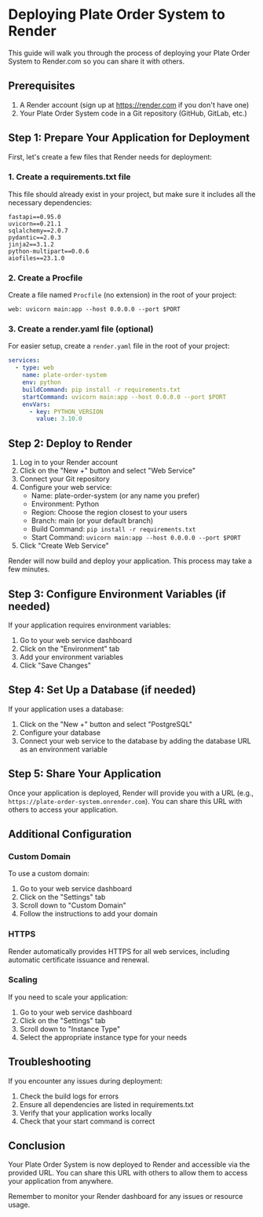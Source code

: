 # Deploying Plate Order System to Render

This guide will walk you through the process of deploying your Plate Order System to Render.com so you can share it with others.

## Prerequisites

1. A Render account (sign up at https://render.com if you don't have one)
2. Your Plate Order System code in a Git repository (GitHub, GitLab, etc.)

## Step 1: Prepare Your Application for Deployment

First, let's create a few files that Render needs for deployment:

### 1. Create a requirements.txt file

This file should already exist in your project, but make sure it includes all the necessary dependencies:

```
fastapi==0.95.0
uvicorn==0.21.1
sqlalchemy==2.0.7
pydantic==2.0.3
jinja2==3.1.2
python-multipart==0.0.6
aiofiles==23.1.0
```

### 2. Create a Procfile

Create a file named `Procfile` (no extension) in the root of your project:

```
web: uvicorn main:app --host 0.0.0.0 --port $PORT
```

### 3. Create a render.yaml file (optional)

For easier setup, create a `render.yaml` file in the root of your project:

```yaml
services:
  - type: web
    name: plate-order-system
    env: python
    buildCommand: pip install -r requirements.txt
    startCommand: uvicorn main:app --host 0.0.0.0 --port $PORT
    envVars:
      - key: PYTHON_VERSION
        value: 3.10.0
```

## Step 2: Deploy to Render

1. Log in to your Render account
2. Click on the "New +" button and select "Web Service"
3. Connect your Git repository
4. Configure your web service:
   - Name: plate-order-system (or any name you prefer)
   - Environment: Python
   - Region: Choose the region closest to your users
   - Branch: main (or your default branch)
   - Build Command: `pip install -r requirements.txt`
   - Start Command: `uvicorn main:app --host 0.0.0.0 --port $PORT`
5. Click "Create Web Service"

Render will now build and deploy your application. This process may take a few minutes.

## Step 3: Configure Environment Variables (if needed)

If your application requires environment variables:

1. Go to your web service dashboard
2. Click on the "Environment" tab
3. Add your environment variables
4. Click "Save Changes"

## Step 4: Set Up a Database (if needed)

If your application uses a database:

1. Click on the "New +" button and select "PostgreSQL"
2. Configure your database
3. Connect your web service to the database by adding the database URL as an environment variable

## Step 5: Share Your Application

Once your application is deployed, Render will provide you with a URL (e.g., `https://plate-order-system.onrender.com`). You can share this URL with others to access your application.

## Additional Configuration

### Custom Domain

To use a custom domain:

1. Go to your web service dashboard
2. Click on the "Settings" tab
3. Scroll down to "Custom Domain"
4. Follow the instructions to add your domain

### HTTPS

Render automatically provides HTTPS for all web services, including automatic certificate issuance and renewal.

### Scaling

If you need to scale your application:

1. Go to your web service dashboard
2. Click on the "Settings" tab
3. Scroll down to "Instance Type"
4. Select the appropriate instance type for your needs

## Troubleshooting

If you encounter any issues during deployment:

1. Check the build logs for errors
2. Ensure all dependencies are listed in requirements.txt
3. Verify that your application works locally
4. Check that your start command is correct

## Conclusion

Your Plate Order System is now deployed to Render and accessible via the provided URL. You can share this URL with others to allow them to access your application from anywhere.

Remember to monitor your Render dashboard for any issues or resource usage.